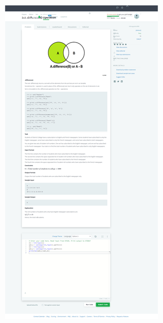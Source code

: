 ![img](https://github.com/sp18-interns/chirag-intern/blob/main/26-May-2022/HackerRank/screencapture-hackerrank-challenges-py-set-difference-operation-problem-2022-05-27-07_25_58.jpg)

